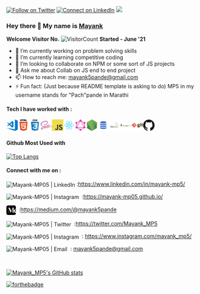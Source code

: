 [![Follow on Twitter](https://img.shields.io/badge/--twitter?label=Twitter&logo=Twitter&style=social)](https://twitter.com/Mayank_MP5) 
[![Connect on LinkedIn](https://img.shields.io/badge/--linkedin?label=LinkedIn&logo=LinkedIn&style=social)](https://www.linkedin.com/in/mayank-mp5/)
![](https://komarev.com/ghpvc/?username=Mayank-MP05&color=green)
### Hey there 👋 My name is [Mayank](https://mayank-mp05.github.io/)
**Welcome Visitor No.**  ![VisitorCount](https://profile-counter.glitch.me/{Mayank-MP05}/count.svg) **Started - June '21**
- 🔭 I’m currently working on problem solving skills
- 🌱 I’m currently learning competitive coding
- 👯 I’m looking to collaborate on NPM or some sort of JS projects
- 💬 Ask me about Collab on JS end to end project
- 📫 How to reach me: [mayank5pande@gmail.com](mailto:mayank5pande@gmail.com)
- ⚡ Fun fact: (Just because README template is asking to do) MP5 in my username stands for "Pach"pande in Marathi

#### Tech I have worked with :

<img align="left" alt="Visual Studio Code" width="30px" src="https://raw.githubusercontent.com/github/explore/80688e429a7d4ef2fca1e82350fe8e3517d3494d/topics/visual-studio-code/visual-studio-code.png" />

<img align="left" alt="HTML5" width="30px" src="https://raw.githubusercontent.com/github/explore/80688e429a7d4ef2fca1e82350fe8e3517d3494d/topics/html/html.png" />
<img align="left" alt="CSS3" width="30px" src="https://raw.githubusercontent.com/github/explore/80688e429a7d4ef2fca1e82350fe8e3517d3494d/topics/css/css.png" />
<img align="left" alt="Sass" width="30px" src="https://raw.githubusercontent.com/github/explore/80688e429a7d4ef2fca1e82350fe8e3517d3494d/topics/sass/sass.png" />
<img align="left" alt="JavaScript" width="30px" src="https://raw.githubusercontent.com/github/explore/80688e429a7d4ef2fca1e82350fe8e3517d3494d/topics/javascript/javascript.png" />
<img align="left" alt="React" width="30px" src="https://raw.githubusercontent.com/github/explore/80688e429a7d4ef2fca1e82350fe8e3517d3494d/topics/react/react.png" />

<img align="left" alt="GraphQL" width="30px" src="https://raw.githubusercontent.com/github/explore/80688e429a7d4ef2fca1e82350fe8e3517d3494d/topics/graphql/graphql.png" />
<img align="left" alt="Node.js" width="30px" src="https://raw.githubusercontent.com/github/explore/80688e429a7d4ef2fca1e82350fe8e3517d3494d/topics/nodejs/nodejs.png" />
<img align="left" alt="SQL" width="30px" src="https://raw.githubusercontent.com/github/explore/80688e429a7d4ef2fca1e82350fe8e3517d3494d/topics/sql/sql.png" />
<img align="left" alt="MySQL" width="30px" src="https://raw.githubusercontent.com/github/explore/80688e429a7d4ef2fca1e82350fe8e3517d3494d/topics/mysql/mysql.png" />
<img align="left" alt="MongoDB" width="30px" src="https://raw.githubusercontent.com/github/explore/80688e429a7d4ef2fca1e82350fe8e3517d3494d/topics/mongodb/mongodb.png" />
<img align="left" alt="Git" width="30px" src="https://raw.githubusercontent.com/github/explore/80688e429a7d4ef2fca1e82350fe8e3517d3494d/topics/git/git.png" />
<img align="left" alt="GitHub" width="30px" src="https://raw.githubusercontent.com/github/explore/78df643247d429f6cc873026c0622819ad797942/topics/github/github.png" />

<br />
<br />

#### Github Most Used with
[![Top Langs](https://github-readme-stats.vercel.app/api/top-langs/?username=Mayank-MP05&langs_count=8&layout=compact)](https://github.com/Mayank-MP05/)


#### Connect with me on :

<img align="center" alt="Mayank-MP05 | LinkedIn" width="25px" src="https://cdn.jsdelivr.net/npm/simple-icons@v3/icons/linkedin.svg" />&nbsp;:https://www.linkedin.com/in/mayank-mp5/

<img align="center" alt="Mayank-MP05 | Instagram" width="25px" src="https://simpleicons.org/icons/windowsterminal.svg" /> &nbsp;:https://mayank-mp05.github.io/

<img align="center" alt="Mayank-MP05 | Instagram" width="25px" src="https://raw.githubusercontent.com/simple-icons/simple-icons/ed4a5bf635c3e9716b6cad0862b19aad877186e8/icons/medium.svg" /> &nbsp;:https://medium.com/@mayank5pande

<img align="center" alt="Mayank-MP05 | Twitter" width="25px" src="https://cdn.jsdelivr.net/npm/simple-icons@v3/icons/twitter.svg" /> &nbsp;:https://twitter.com/Mayank_MP5

<img align="center" alt="Mayank-MP05 | Instagram" width="25px" src="https://cdn.jsdelivr.net/npm/simple-icons@v3/icons/instagram.svg" />&nbsp; : https://www.instagram.com/mayank_mp5/

<img align="center" alt="Mayank-MP05 | Email" width="25px" src="https://simpleicon.com/wp-content/uploads/new-email.png" />&nbsp; : [mayank5pande@gmail.com](mailto:mayank5pande@gmail.com)

<br />

[![Mayank_MP5's GitHub stats](https://github-readme-stats.vercel.app/api?username=Mayank-MP05&show_icons=true&theme=radical)](https://github.com/Mayank-MP05)


[![forthebadge](https://forthebadge.com/images/badges/built-with-love.svg)](https://mayank-mp05.github.io/)
